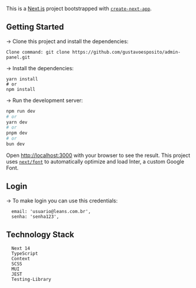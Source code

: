 This is a [Next.js](https://nextjs.org/) project bootstrapped with [`create-next-app`](https://github.com/vercel/next.js/tree/canary/packages/create-next-app).

## Getting Started

-> Clone this project and install the dependencies:

```
Clone command: git clone https://github.com/gustavoesposito/admin-panel.git
```

-> Install the dependencies:

```
yarn install
# or
npm install
```

-> Run the development server:

```bash
npm run dev
# or
yarn dev
# or
pnpm dev
# or
bun dev
```

Open [http://localhost:3000](http://localhost:3000) with your browser to see the result.
This project uses [`next/font`](https://nextjs.org/docs/basic-features/font-optimization) to automatically optimize and load Inter, a custom Google Font.

## Login

-> To make login you can use this credentials:

```
  email: 'usuario@leans.com.br',
  senha: 'senha123',
```

## Technology Stack

```
  Next 14
  TypeScript
  Context
  SCSS
  MUI
  JEST
  Testing-Library
```


